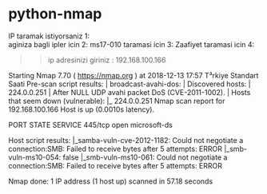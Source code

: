 # python-nmap

IP taramak istiyorsaniz   1:<br />
aginiza bagli ipler icin  2:
ms17-010 taramasi icin    3:
Zaafiyet taramasi icin    4:


>>   ip adresinizi giriniz  : 192.168.100.166


Starting Nmap 7.70 ( https://nmap.org ) at 2018-12-13 17:57 T³rkiye Standart Saati
Pre-scan script results:
| broadcast-avahi-dos:
|   Discovered hosts:
|     224.0.0.251
|   After NULL UDP avahi packet DoS (CVE-2011-1002).
|   Hosts that seem down (vulnerable):
|_    224.0.0.251
Nmap scan report for 192.168.100.166
Host is up (0.0010s latency).

PORT    STATE SERVICE
445/tcp open  microsoft-ds

Host script results:
|_samba-vuln-cve-2012-1182: Could not negotiate a connection:SMB: Failed to receive bytes after 5 attempts: ERROR
|_smb-vuln-ms10-054: false
|_smb-vuln-ms10-061: Could not negotiate a connection:SMB: Failed to receive bytes after 5 attempts: ERROR

Nmap done: 1 IP address (1 host up) scanned in 57.18 seconds
